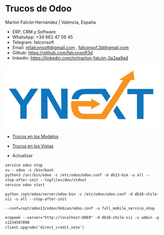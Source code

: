 # Trucos de Odoo

Marlon Falcón Hernández | Valencia, España
- ERP, CRM y Software
- WhatsApp: +34 662 47 06 45
- Telegram: falconsoft
- Email: mfalconsoft@gmail.com , falconsof.3d@gmail.com
- Github: https://github.com/falconsoft3d
- linkedin: https://linkedin.com/in/marlon-falcón-3a2aa9a4



![Alt text](https://github.com/falconsoft3d/instalar-odoo-10/blob/master/img/logo-ynext.png?raw=true "Ynext")


- [Trucos en los Modelos](https://github.com/Odoo-10-test/trucos_odoo/blob/master/modelos.md)
- [Trucos en los Vistas](https://github.com/Odoo-10-test/trucos_odoo/blob/master/views.md)

- Actualizar
```  
service odoo stop
su - odoo -s /bin/bash
python3 /usr/bin/odoo -c /etc/odoo/odoo.conf -d db13-bim -u all --stop-after-init --logfile=/dev/stdout
service odoo start
``` 

```  
python /opt/odoo/server/odoo-bin -c /etc/odoo/odoo.conf -d db10-chile-sii -u all --stop-after-init
```  

```  
--conf=/opt/odoo13/odoo/debian/odoo.conf -u full_mobile_service_shop
``` 

``` 
erppeek --server="http://localhost:8069" -d db10-chile-sii -u admin -p x1234567890
client.upgrade('direct_credit_note')
``` 
